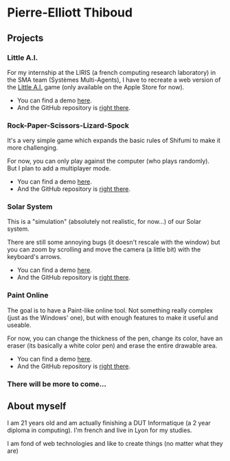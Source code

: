 # Pierre-Elliott Thiboud

## Projects

### Little A.I.

For my internship at the LIRIS (a french computing research laboratory) in the SMA team (Systèmes Multi-Agents), I have to recreate a web version of the [Little A.I.](http://little-ai.com) game (only available on the Apple Store for now).

* You can find a demo [here](https://pierreelliott.github.io/LittleAI-Web).
* And the GitHub repository is [right there](https://github.com/pierreelliott/LittleAI-Web).

### Rock-Paper-Scissors-Lizard-Spock

It's a very simple game which expands the basic rules of Shifumi to make it more challenging.

For now, you can only play against the computer (who plays randomly).  
But I plan to add a multiplayer mode.

* You can find a demo [here](https://pierreelliott.github.io/Rock-Paper-Scissors-Lizard-Spock).
* And the GitHub repository is [right there](https://github.com/pierreelliott/Rock-Paper-Scissors-Lizard-Spock).

### Solar System

This is a "simulation" (absolutely not realistic, for now...) of our Solar system.

There are still some annoying bugs (it doesn't rescale with the window) but you can zoom by scrolling and move the camera (a little bit) with the keyboard's arrows.

* You can find a demo [here](https://pierreelliott.github.io/SolarSystem/).
* And the GitHub repository is [right there](https://github.com/pierreelliott/SolarSystem).

### Paint Online

The goal is to have a Paint-like online tool. Not something really complex (just as the Windows' one), but with enough features to make it useful and useable.

For now, you can change the thickness of the pen, change its color, have an eraser (its basically a white color pen) and erase the entire drawable area.

* You can find a demo [here](https://pierreelliott.github.io/PaintOnline/).
* And the GitHub repository is [right there](https://github.com/pierreelliott/PaintOnline).

### There will be more to come...

## About myself

I am 21 years old and am actually finishing a DUT Informatique (a 2 year diploma in computing). I'm french and live in Lyon for my studies.

I am fond of web technologies and like to create things (no matter what they are)

